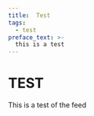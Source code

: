```yaml
---
title:  Test
tags:
  - test
preface_text: >-
  this is a test
---
```


# TEST

This is a test of the feed
